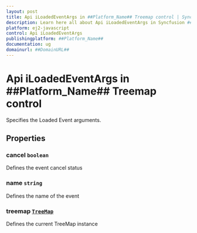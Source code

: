 ```yaml
---
layout: post
title: Api iLoadedEventArgs in ##Platform_Name## Treemap control | Syncfusion
description: Learn here all about Api iLoadedEventArgs in Syncfusion ##Platform_Name## Treemap control of Syncfusion Essential JS 2 and more.
platform: ej2-javascript
control: Api iLoadedEventArgs 
publishingplatform: ##Platform_Name##
documentation: ug
domainurl: ##DomainURL##
---
```


# Api iLoadedEventArgs in ##Platform_Name## Treemap control

Specifies the Loaded Event arguments.

## Properties

### cancel `boolean`

Defines the event cancel status

### name `string`

Defines the name of the event

### treemap [`TreeMap`](./api-treeMap.html)

Defines the current TreeMap instance
